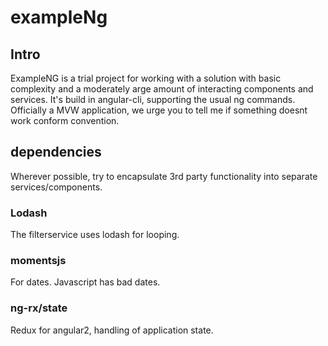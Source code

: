 # exampleNg


## Intro
ExampleNG is a trial project for working with a solution with basic complexity and a moderately arge amount of interacting components and services. It's build in angular-cli, supporting the usual ng commands. Officially a MVW application, we urge you to tell me if something doesnt work conform convention. 

## dependencies
Wherever possible, try to encapsulate 3rd party functionality into separate services/components. 

### Lodash
The filterservice uses lodash for looping. 

### momentsjs
For dates. Javascript has bad dates.

### ng-rx/state
Redux for angular2, handling of application state.

